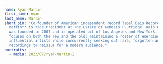 ```yaml
---
name: Ryan Martin
first_name: Ryan
last_name: Martin
short_bio: "Co-founder of American independent record label Dais Records, **Ryan
  Martin** is Vice President at The Estate of Genesis P-Orridge. Dais Records
  was founded in 2007 and is operated out of Los Angeles and New York. The label
  focuses on both the new and the old: maintaining a roster of emerging,
  influential artists while concurrently seeking out rare, forgotten and lost
  recordings to reissue for a modern audience."
portraits:
  - media: 2022/07/ryan-martin-1
---
```

